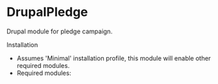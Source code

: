 DrupalPledge
============

Drupal module for pledge campaign.


Installation
* Assumes 'Minimal' installation profile, this module will enable other required modules.
* Required modules: 
